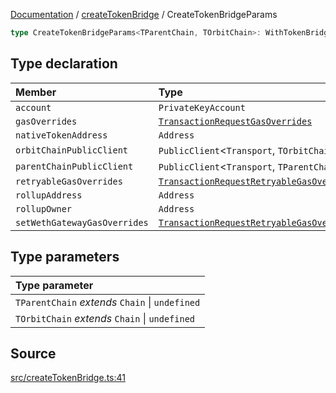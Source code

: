[Documentation](../../README.md) / [createTokenBridge](../README.md) / CreateTokenBridgeParams

```ts
type CreateTokenBridgeParams<TParentChain, TOrbitChain>: WithTokenBridgeCreatorAddressOverride<object>;
```

## Type declaration

| Member                       | Type                                                                                                                                                                |
| :--------------------------- | :------------------------------------------------------------------------------------------------------------------------------------------------------------------ |
| `account`                    | `PrivateKeyAccount`                                                                                                                                                 |
| `gasOverrides`               | [`TransactionRequestGasOverrides`](../../utils/gasOverrides/type-aliases/TransactionRequestGasOverrides.md)                                                         |
| `nativeTokenAddress`         | `Address`                                                                                                                                                           |
| `orbitChainPublicClient`     | `PublicClient`\<`Transport`, `TOrbitChain`\>                                                                                                                        |
| `parentChainPublicClient`    | `PublicClient`\<`Transport`, `TParentChain`\>                                                                                                                       |
| `retryableGasOverrides`      | [`TransactionRequestRetryableGasOverrides`](../../createTokenBridgePrepareTransactionRequest/type-aliases/TransactionRequestRetryableGasOverrides.md)               |
| `rollupAddress`              | `Address`                                                                                                                                                           |
| `rollupOwner`                | `Address`                                                                                                                                                           |
| `setWethGatewayGasOverrides` | [`TransactionRequestRetryableGasOverrides`](../../createTokenBridgePrepareSetWethGatewayTransactionRequest/type-aliases/TransactionRequestRetryableGasOverrides.md) |

## Type parameters

| Type parameter                                  |
| :---------------------------------------------- |
| `TParentChain` _extends_ `Chain` \| `undefined` |
| `TOrbitChain` _extends_ `Chain` \| `undefined`  |

## Source

[src/createTokenBridge.ts:41](https://github.com/anegg0/arbitrum-orbit-sdk/blob/8d986d322aefb470a79fa3dc36918f72097df8c1/src/createTokenBridge.ts#L41)
